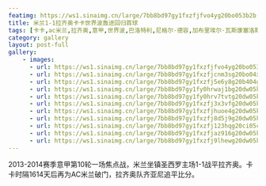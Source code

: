 ```yaml
---
featimg: https://ws1.sinaimg.cn/large/7bb8bd97gy1fxzfjfvo4yg20bo053b2b.gif
title: 米兰1-1拉齐奥卡卡世界波轰进回归首球
tags: [卡卡,ac米兰,拉齐奥,意甲,世界波,巴洛特利,尼格尔·德容,加布里埃尔·瓦斯康塞洛斯·费雷拉,2013-2014]
category: gallery
layout: post-full
gallery:
    - images:
      - url: https://ws1.sinaimg.cn/large/7bb8bd97gy1fxzfjfvo4yg20bo053b2b.gif
      - url: https://ws1.sinaimg.cn/large/7bb8bd97gy1fxzfjcnm3sg20bo04xe83.gif
      - url: https://ws1.sinaimg.cn/large/7bb8bd97gy1fxzfj5e6y8g20b404g1l0.gif
      - url: https://ws1.sinaimg.cn/large/7bb8bd97gy1fy0hrwaj1bg20dw05ku0y.gif
      - url: https://ws1.sinaimg.cn/large/7bb8bd97gy1fy0hrv7tvtg20dw05ke82.gif
      - url: https://ws1.sinaimg.cn/large/7bb8bd97gy1fxzfj3x3vfg20dw05kqv7.gif
      - url: https://ws1.sinaimg.cn/large/7bb8bd97gy1fxzfjhuoe4g20dw05ku0z.gif
      - url: https://ws1.sinaimg.cn/large/7bb8bd97gy1fxzfj8d5j9g20dw05ku0z.gif
      - url: https://ws1.sinaimg.cn/large/7bb8bd97gy1fxzfj123hqg20ci05cu0x.gif
      - url: https://ws1.sinaimg.cn/large/7bb8bd97gy1fxzfjaz916g20dw05k1kz.gif
      - url: https://ws1.sinaimg.cn/large/7bb8bd97gy1fxzfj9lhewg20dw05ku0x.gif
---
```


2013-2014赛季意甲第10轮一场焦点战，米兰坐镇圣西罗主场1-1战平拉齐奥。卡卡时隔1614天后再为AC米兰破门，拉齐奥队齐亚尼追平比分。
　　